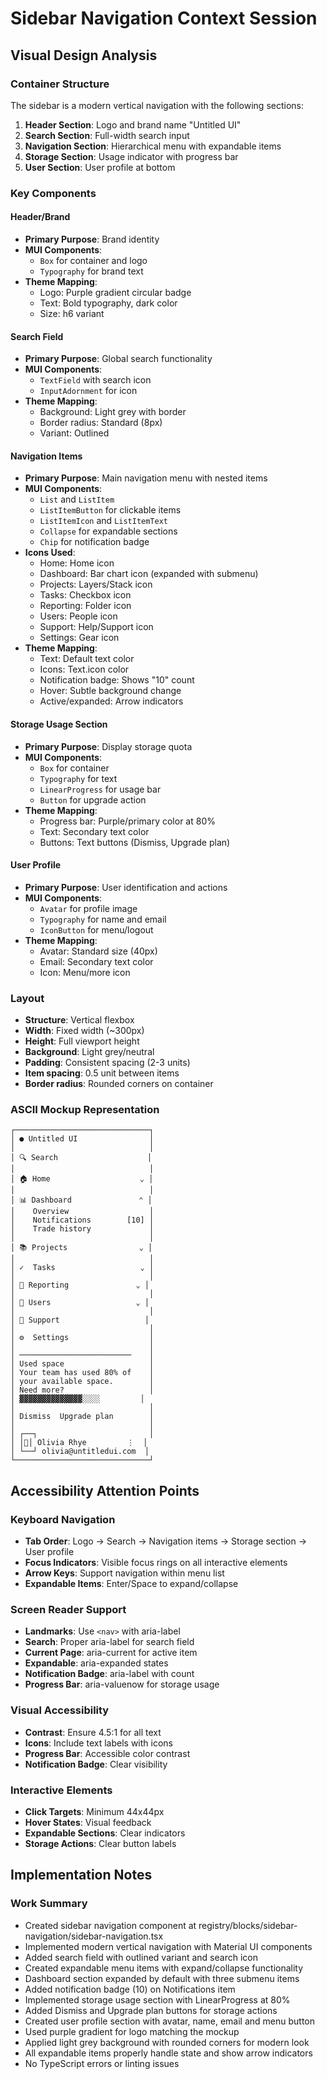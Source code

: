 # Sidebar Navigation Context Session

## Visual Design Analysis

### Container Structure

The sidebar is a modern vertical navigation with the following sections:

1. **Header Section**: Logo and brand name "Untitled UI"
2. **Search Section**: Full-width search input
3. **Navigation Section**: Hierarchical menu with expandable items
4. **Storage Section**: Usage indicator with progress bar
5. **User Section**: User profile at bottom

### Key Components

#### Header/Brand

- **Primary Purpose**: Brand identity
- **MUI Components**:
  - `Box` for container and logo
  - `Typography` for brand text
- **Theme Mapping**:
  - Logo: Purple gradient circular badge
  - Text: Bold typography, dark color
  - Size: h6 variant

#### Search Field

- **Primary Purpose**: Global search functionality
- **MUI Components**:
  - `TextField` with search icon
  - `InputAdornment` for icon
- **Theme Mapping**:
  - Background: Light grey with border
  - Border radius: Standard (8px)
  - Variant: Outlined

#### Navigation Items

- **Primary Purpose**: Main navigation menu with nested items
- **MUI Components**:
  - `List` and `ListItem`
  - `ListItemButton` for clickable items
  - `ListItemIcon` and `ListItemText`
  - `Collapse` for expandable sections
  - `Chip` for notification badge
- **Icons Used**:
  - Home: Home icon
  - Dashboard: Bar chart icon (expanded with submenu)
  - Projects: Layers/Stack icon
  - Tasks: Checkbox icon
  - Reporting: Folder icon
  - Users: People icon
  - Support: Help/Support icon
  - Settings: Gear icon
- **Theme Mapping**:
  - Text: Default text color
  - Icons: Text.icon color
  - Notification badge: Shows "10" count
  - Hover: Subtle background change
  - Active/expanded: Arrow indicators

#### Storage Usage Section

- **Primary Purpose**: Display storage quota
- **MUI Components**:
  - `Box` for container
  - `Typography` for text
  - `LinearProgress` for usage bar
  - `Button` for upgrade action
- **Theme Mapping**:
  - Progress bar: Purple/primary color at 80%
  - Text: Secondary text color
  - Buttons: Text buttons (Dismiss, Upgrade plan)

#### User Profile

- **Primary Purpose**: User identification and actions
- **MUI Components**:
  - `Avatar` for profile image
  - `Typography` for name and email
  - `IconButton` for menu/logout
- **Theme Mapping**:
  - Avatar: Standard size (40px)
  - Email: Secondary text color
  - Icon: Menu/more icon

### Layout

- **Structure**: Vertical flexbox
- **Width**: Fixed width (~300px)
- **Height**: Full viewport height
- **Background**: Light grey/neutral
- **Padding**: Consistent spacing (2-3 units)
- **Item spacing**: 0.5 unit between items
- **Border radius**: Rounded corners on container

### ASCII Mockup Representation

```
┌──────────────────────────────┐
│ ● Untitled UI                │
│                              │
│ 🔍 Search                    │
│                              │
│ 🏠 Home                    ⌄ │
│                              │
│ 📊 Dashboard               ⌃ │
│    Overview                  │
│    Notifications        [10] │
│    Trade history             │
│                              │
│ 📚 Projects                ⌄ │
│                              │
│ ✓  Tasks                   ⌄ │
│                              │
│ 📁 Reporting               ⌄ │
│                              │
│ 👥 Users                   ⌄ │
│                              │
│ 🛟 Support                   │
│                              │
│ ⚙  Settings                  │
│                              │
│ ─────────────────────────    │
│ Used space                   │
│ Your team has used 80% of    │
│ your available space.        │
│ Need more?                   │
│ ▓▓▓▓▓▓▓▓▓▓▓▓▓▓░░░░         │
│                              │
│ Dismiss  Upgrade plan        │
│                              │
│ ┌──┐                         │
│ │👤│ Olivia Rhye         ⋮  │
│ └──┘ olivia@untitledui.com  │
└──────────────────────────────┘
```

## Accessibility Attention Points

### Keyboard Navigation

- **Tab Order**: Logo → Search → Navigation items → Storage section → User profile
- **Focus Indicators**: Visible focus rings on all interactive elements
- **Arrow Keys**: Support navigation within menu list
- **Expandable Items**: Enter/Space to expand/collapse

### Screen Reader Support

- **Landmarks**: Use `<nav>` with aria-label
- **Search**: Proper aria-label for search field
- **Current Page**: aria-current for active item
- **Expandable**: aria-expanded states
- **Notification Badge**: aria-label with count
- **Progress Bar**: aria-valuenow for storage usage

### Visual Accessibility

- **Contrast**: Ensure 4.5:1 for all text
- **Icons**: Include text labels with icons
- **Progress Bar**: Accessible color contrast
- **Notification Badge**: Clear visibility

### Interactive Elements

- **Click Targets**: Minimum 44x44px
- **Hover States**: Visual feedback
- **Expandable Sections**: Clear indicators
- **Storage Actions**: Clear button labels

## Implementation Notes

### Work Summary

- Created sidebar navigation component at registry/blocks/sidebar-navigation/sidebar-navigation.tsx
- Implemented modern vertical navigation with Material UI components
- Added search field with outlined variant and search icon
- Created expandable menu items with expand/collapse functionality
- Dashboard section expanded by default with three submenu items
- Added notification badge (10) on Notifications item
- Implemented storage usage section with LinearProgress at 80%
- Added Dismiss and Upgrade plan buttons for storage actions
- Created user profile section with avatar, name, email and menu button
- Used purple gradient for logo matching the mockup
- Applied light grey background with rounded corners for modern look
- All expandable items properly handle state and show arrow indicators
- No TypeScript errors or linting issues
